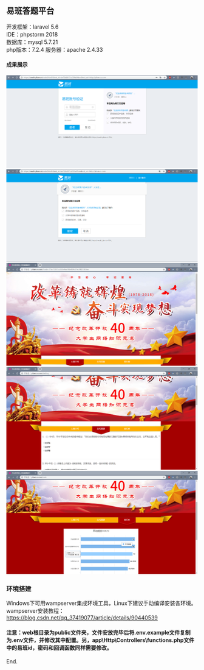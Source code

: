 ## 易班答题平台

开发框架：laravel 5.6  
IDE：phpstorm 2018  
数据库：mysql 5.7.21  
php版本：7.2.4 
服务器：apache 2.4.33  
#### 成果展示
![调取易班官方身份验证](https://raw.githubusercontent.com/cdlink/yiban/master/resources/%E6%88%90%E6%9E%9C%E5%B1%95%E7%A4%BA/%E5%B1%95%E7%A4%BA%20%281%29.png)![易班授权页面](https://raw.githubusercontent.com/cdlink/yiban/master/resources/%E6%88%90%E6%9E%9C%E5%B1%95%E7%A4%BA/%E5%B1%95%E7%A4%BA%20%282%29.png)
![首页展示](https://raw.githubusercontent.com/cdlink/yiban/master/resources/%E6%88%90%E6%9E%9C%E5%B1%95%E7%A4%BA/%E5%B1%95%E7%A4%BA%20%283%29.png)![答题页](https://raw.githubusercontent.com/cdlink/yiban/master/resources/%E6%88%90%E6%9E%9C%E5%B1%95%E7%A4%BA/%E5%B1%95%E7%A4%BA%20%286%29.png)
![高校排名页](https://raw.githubusercontent.com/cdlink/yiban/master/resources/%E6%88%90%E6%9E%9C%E5%B1%95%E7%A4%BA/%E5%B1%95%E7%A4%BA%20%287%29.png)

### 环境搭建
Windows下可用wampserver集成环境工具，Linux下建议手动编译安装各环境。
wampserver安装教程：https://blog.csdn.net/qq_37419077/article/details/90440539

#### 注意：web根目录为public文件夹，文件安放完毕后将.env.example文件复制为.env文件，并修改其中配置。另，app\Http\Controllers\functions.php文件中的易班id，密码和回调函数同样需要修改。
End.
